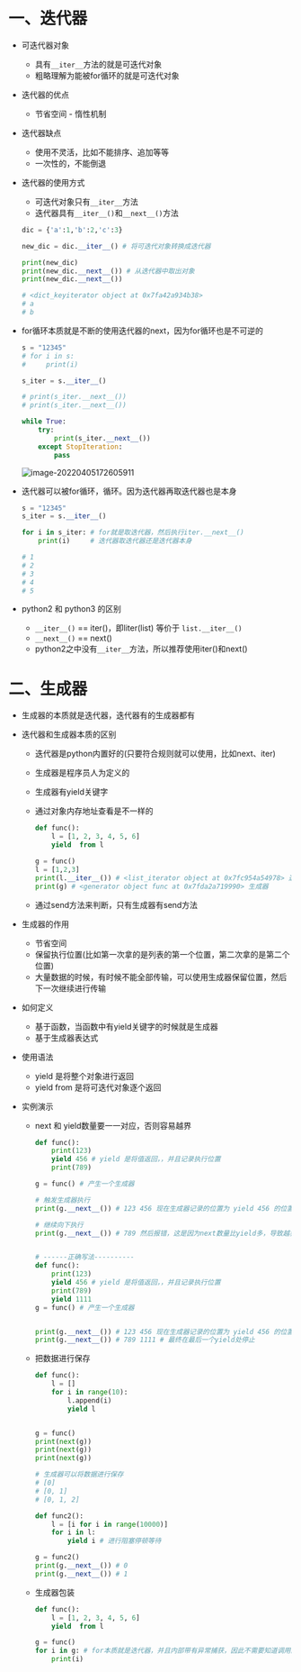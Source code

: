 # 一、迭代器

- 可迭代器对象
  - 具有`__iter__`方法的就是可迭代对象
  - 粗略理解为能被for循环的就是可迭代对象

- 迭代器的优点

  - 节省空间 - 惰性机制

- 迭代器缺点

  - 使用不灵活，比如不能排序、追加等等
  - 一次性的，不能倒退

- 迭代器的使用方式

  - 可迭代对象只有`__iter__`方法
  - 迭代器具有`__iter__()`和`__next__()`方法

  ```python
  dic = {'a':1,'b':2,'c':3}
  
  new_dic = dic.__iter__() # 将可迭代对象转换成迭代器
  
  print(new_dic)
  print(new_dic.__next__()) # 从迭代器中取出对象
  print(new_dic.__next__())
  
  # <dict_keyiterator object at 0x7fa42a934b38>
  # a
  # b
  ```

- for循环本质就是不断的使用迭代器的next，因为for循环也是不可逆的

  ```python
  s = "12345"
  # for i in s:
  #     print(i)
  
  s_iter = s.__iter__()
  
  # print(s_iter.__next__())
  # print(s_iter.__next__())
  
  while True:
      try:
          print(s_iter.__next__())
      except StopIteration:
          pass
  
  ```

  ![image-20220405172605911](../../图片记录/image-20220405172605911.png)

- 迭代器可以被for循环，循环。因为迭代器再取迭代器也是本身

  ```python
  s = "12345"
  s_iter = s.__iter__()
  
  for i in s_iter: # for就是取迭代器，然后执行iter.__next__()
      print(i)     # 迭代器取迭代器还是迭代器本身
  
  # 1
  # 2
  # 3
  # 4
  # 5
  ```

- python2 和 python3 的区别

  - `__iter__()` == iter()，即liter(list) 等价于 `list.__iter__()`
  - `__next__()` == next() 
  - python2之中没有`__iter__`方法，所以推荐使用iter()和next()

# 二、生成器

- 生成器的本质就是迭代器，迭代器有的生成器都有

- 迭代器和生成器本质的区别

  - 迭代器是python内置好的(只要符合规则就可以使用，比如next、iter)

  - 生成器是程序员人为定义的

  - 生成器有yield关键字

  - 通过对象内存地址查看是不一样的

    ```python
    def func():
        l = [1, 2, 3, 4, 5, 6]
        yield  from l
    
    g = func()
    l = [1,2,3]
    print(l.__iter__()) # <list_iterator object at 0x7fc954a54978> 迭代器
    print(g) # <generator object func at 0x7fda2a719990> 生成器
    
    ```

  - 通过send方法来判断，只有生成器有send方法

- 生成器的作用

  - 节省空间
  - 保留执行位置(比如第一次拿的是列表的第一个位置，第二次拿的是第二个位置)
  - 大量数据的时候，有时候不能全部传输，可以使用生成器保留位置，然后下一次继续进行传输

- 如何定义

  - 基于函数，当函数中有yield关键字的时候就是生成器
  - 基于生成器表达式

- 使用语法

  - yield 是将整个对象进行返回
  - yield from 是将可迭代对象逐个返回

- 实例演示

  - next 和 yield数量要一一对应，否则容易越界

    ```python
    def func():
        print(123)
        yield 456 # yield 是将值返回，，并且记录执行位置
        print(789)
    
    g = func() # 产生一个生成器
    
    # 触发生成器执行
    print(g.__next__()) # 123 456 现在生成器记录的位置为 yield 456 的位置
    
    # 继续向下执行
    print(g.__next__()) # 789 然后报错，这是因为next数量比yield多，导致越界了
    
    
    # ------正确写法----------
    def func():
        print(123)
        yield 456 # yield 是将值返回，，并且记录执行位置
        print(789)
        yield 1111
    g = func() # 产生一个生成器
    
    
    print(g.__next__()) # 123 456 现在生成器记录的位置为 yield 456 的位置
    print(g.__next__()) # 789 1111 # 最终在最后一个yield处停止
    
    ```

  - 把数据进行保存

    ```python
    def func():
        l = []
        for i in range(10):
            l.append(i)
            yield l
    
    
    g = func()
    print(next(g))
    print(next(g))
    print(next(g))
    
    # 生成器可以将数据进行保存
    # [0]
    # [0, 1]
    # [0, 1, 2]
    
    def func2():
        l = [i for i in range(10000)]
        for i in l:
            yield i # 进行阻塞停顿等待
    
    g = func2()
    print(g.__next__()) # 0
    print(g.__next__()) # 1
    ```

  - 生成器包装

    ```python
    def func():
        l = [1, 2, 3, 4, 5, 6]
        yield  from l
    
    g = func()
    for i in g: # for本质就是迭代器，并且内部带有异常捕获，因此不需要知道调用的生成器的包装个数
        print(i)
    ```

    